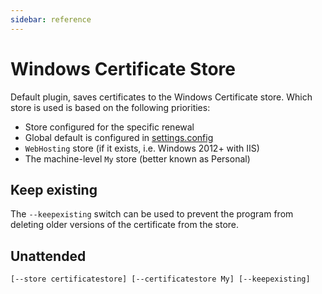 ```yaml
---
sidebar: reference
---
```


# Windows Certificate Store
Default plugin, saves certificates to the Windows Certificate store. Which store is used is based on the following priorities:

- Store configured for the specific renewal
- Global default is configured in [settings.config](/win-acme/reference/settings)
- `WebHosting` store (if it exists, i.e. Windows 2012+ with IIS)
- The machine-level `My` store (better known as Personal)

## Keep existing
The `--keepexisting` switch can be used to prevent the program from deleting older 
versions of the certificate from the store.

## Unattended
`[--store certificatestore] [--certificatestore My] [--keepexisting]`